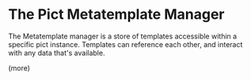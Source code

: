 # The Pict Metatemplate Manager

The Metatemplate manager is a store of templates accessible within a specific pict instance.  Templates can reference each other, and interact with any data that's available.

(more)